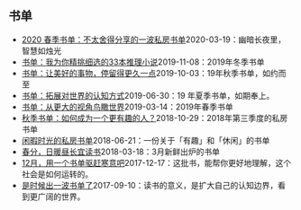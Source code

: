 ## 书单
- [2020 春季书单：不太舍得分享的一波私房书单](http://mp.weixin.qq.com/s?__biz=MzAxNTY0NjEzNg==&mid=2247485843&idx=1&sn=8afeab0808aeba6d46454df2b09ec686&chksm=9b81a544acf62c52f5e00f328a36d919344b7f78ab4672eeefed312f6450e66845c052ee4665&scene=4)2020-03-19：幽暗长夜里，智慧如烛光
- [书单：我为你精挑细选的33本推理小说](http://mp.weixin.qq.com/s?__biz=MzAxNTY0NjEzNg==&mid=2247485660&idx=1&sn=8bc985b02663168dd8a7438e82ababb0&chksm=9b81a40bacf62d1d83613a18526e37a90c7b21ff982f6ef3b96b86a97550b521d07011aaf0c8&scene=4)2019-11-08：2019年冬季书单
- [书单：让美好的事物，停留得更久一点](http://mp.weixin.qq.com/s?__biz=MzAxNTY0NjEzNg==&mid=2247485631&idx=1&sn=a78e84334badca164c1add1f50689598&chksm=9b81a468acf62d7e27bfb85bd4bdc36b72f1337298845b6fd5d5e7b48145144c42a1a6ce3619&scene=4)2019-10-03：19年秋季书单，如约而至
- [书单：拓展对世界的认知方式](http://mp.weixin.qq.com/s?__biz=MzAxNTY0NjEzNg==&mid=2247485512&idx=1&sn=ba5e4ea1288392f6bd6bb5982fd22932&scene=0#wechat_redirect)2019-06-30：19 年夏季书单，如期奉上。
- [书单：从更大的视角鸟瞰世界](http://mp.weixin.qq.com/s?__biz=MzAxNTY0NjEzNg==&mid=2247485328&idx=1&sn=b95a65c385336ec24696d12e8d06a135&scene=0#wechat_redirect)2019-03-14：2019年春季书单
- [秋季书单：如何成为一个更有趣的人？](http://mp.weixin.qq.com/s?__biz=MzAxNTY0NjEzNg==&mid=2247485135&idx=1&sn=04c66902feaa2f474f163c6ce7fd3baa&chksm=9b81aa18acf6230e933c36415a683a4e3627eb9abe475f8be2ac6a13bc7df498310bc9c4d087&scene=4)2018-10-29：2018年第三季度的私房书单
- [闲暇时光的私房书单](http://mp.weixin.qq.com/s?__biz=MzAxNTY0NjEzNg==&mid=2247484890&idx=1&sn=b019ce56fd96dc0cff7c380101761151&chksm=9b81a90dacf6201b95736d06713f43d07ecab892a5f9a8bbd7102806dd719a234c15c71701ed&scene=4)2018-06-21：一份关于「有趣」和「休闲」的书单
- [春分，日暖昼长宜读书](http://mp.weixin.qq.com/s?__biz=MzAxNTY0NjEzNg==&mid=2247484725&idx=1&sn=e0750e9b4a1fe7c8ac4d45a31e12e566&chksm=9b81a9e2acf620f4740d34af995522c40da445d1f5c116355dbaa6255be0720a02accce85011&scene=4)2018-03-18：3月新鲜出炉的书单
- [12月，用一个书单驱赶寒意吧](http://mp.weixin.qq.com/s?__biz=MzAxNTY0NjEzNg==&mid=2247484499&idx=1&sn=3adaf0ce969b73dd7a681ea5577cf25e&chksm=9b81a884acf62192f89b65ad93d4346d047eb7a022e52fe30b33ea071892309dcdccade3c3a6&scene=4)2017-12-17：这批书，能帮你更好地理解，这个社会是如何运转的。
- [是时候出一波书单了](http://mp.weixin.qq.com/s?__biz=MzAxNTY0NjEzNg==&mid=2247484361&idx=1&sn=19126bcca7d1732c671c128a2b07be51&chksm=9b81af1eacf62608227aad5b43215a895e954ef1f9dcdf0463f98e6d3c7f62212ad00dfa7b80&scene=4)2017-09-10：读书的意义，是扩大自己的认知边界，看到更广阔的世界。
